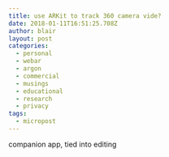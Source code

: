 ```yaml
---
title: use ARKit to track 360 camera vide?
date: 2018-01-11T16:51:25.708Z
author: blair
layout: post
categories:
  - personal
  - webar
  - argon
  - commercial
  - musings
  - educational
  - research
  - privacy
tags:
  - micropost
---
```

companion app, tied into editing
